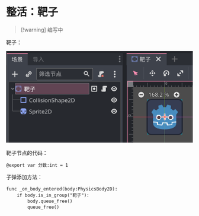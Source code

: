 # 整活：靶子

> [!warning] 编写中

靶子：

![靶子节点](./images/target.png)

靶子节点的代码：

```gdscript
@export var 分数:int = 1
```

子弹添加方法：

```gdscript
func _on_body_entered(body:PhysicsBody2D):
    if body.is_in_group("靶子"):
        body.queue_free()
        queue_free()
```
